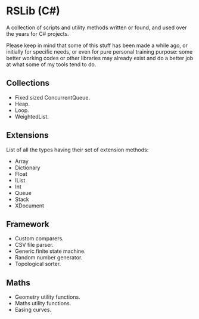 # RSLib (C#)
A collection of scripts and utility methods written or found, and used over the years for C# projects.

Please keep in mind that some of this stuff has been made a while ago, or initially for specific needs, or even for pure personal training purpose: some better working codes or other libraries may already exist and do a better job at what some of my tools tend to do.


## Collections
- Fixed sized ConcurrentQueue.
- Heap.
- Loop.
- WeightedList.

## Extensions
List of all the types having their set of extension methods:
- Array
- Dictionary
- Float
- IList
- Int
- Queue
- Stack
- XDocument

## Framework
- Custom comparers.
- CSV file parser.
- Generic finite state machine.
- Random number generator.
- Topological sorter.

## Maths
- Geometry utility functions.
- Maths utility functions.
- Easing curves.
